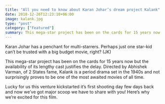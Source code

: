 ```yaml
---
title: "All you need to know about Karan Johar’s dream project Kalank"
date: 2018-12-26T12:23:10+06:00
image: kalank.jpg
type: "post"
category: ["Featured"]
summary: This mega-star project has been on the cards for 15 years now but the availability of its lengthy cast justifies the delay.
---
```


Karan Johar has a penchant for multi-starrers. Perhaps just one star-kid can’t be trusted with a big budget movie, right? (JK)

This mega-star project has been on the cards for 15 years now but the availability of its lengthy cast justifies the delay. Directed by Abhishek Varman, of 2 States fame, Kalank is a period drama set in the 1940s and not surprisingly proves to be one of the most awaited movies of all time.

Lucky for us this venture kickstarted it’s first shooting day few days back and now we’ve got major scoop we have to share with you! Here’s why we’re excited for this film.
